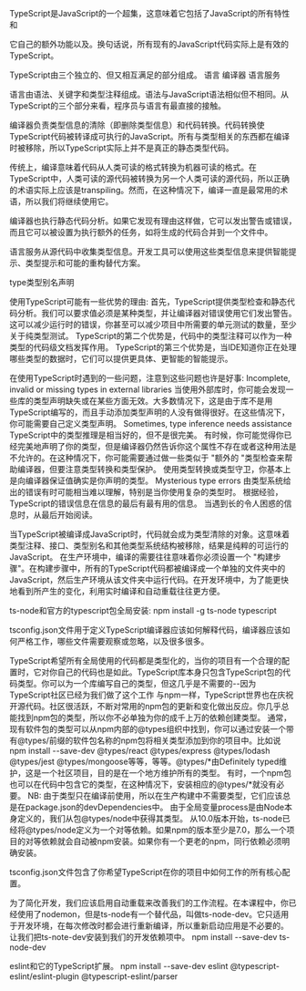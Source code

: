 TypeScript是JavaScript的一个超集，这意味着它包括了JavaScript的所有特性和

它自己的额外功能以及。换句话说，所有现有的JavaScript代码实际上是有效的TypeScript。

TypeScript由三个独立的、但又相互满足的部分组成。
语言
编译器
语言服务

语言由语法、关键字和类型注释组成。语法与JavaScript语法相似但不相同。从TypeScript的三个部分来看，程序员与语言有最直接的接触。

编译器负责类型信息的清除（即删除类型信息）和代码转换。代码转换使TypeScript代码被转译成可执行的JavaScript。所有与类型相关的东西都在编译时被移除，所以TypeScript实际上并不是真正的静态类型代码。

传统上，编译意味着代码从人类可读的格式转换为机器可读的格式。在TypeScript中，人类可读的源代码被转换为另一个人类可读的源代码，所以正确的术语实际上应该是transpiling。然而，在这种情况下，编译一直是最常用的术语，所以我们将继续使用它。

编译器也执行静态代码分析。如果它发现有理由这样做，它可以发出警告或错误，而且它可以被设置为执行额外的任务，如将生成的代码合并到一个文件中。

语言服务从源代码中收集类型信息。开发工具可以使用这些类型信息来提供智能提示、类型提示和可能的重构替代方案。

type类型别名声明

使用TypeScript可能有一些优势的理由:
首先，TypeScript提供类型检查和静态代码分析。我们可以要求值必须是某种类型，并让编译器对错误使用它们发出警告。这可以减少运行时的错误，你甚至可以减少项目中所需要的单元测试的数量，至少关于纯类型测试。
TypeScript的第二个优势是，代码中的类型注释可以作为一种类型的代码级文档发挥作用。
TypeScript的第三个优势是，当IDE知道你正在处理哪些类型的数据时，它们可以提供更具体、更智能的智能提示。

在使用TypeScript时遇到的一些问题，注意到这些问题也许是好事:
Incomplete, invalid or missing types in external libraries
当使用外部库时，你可能会发现一些库的类型声明缺失或在某些方面无效。大多数情况下，这是由于库不是用TypeScript编写的，而且手动添加类型声明的人没有做得很好。在这些情况下，你可能需要自己定义类型声明。
Sometimes, type inference needs assistance
TypeScript中的类型推理是相当好的，但不是很完美。
有时候，你可能觉得你已经完美地声明了你的类型，但是编译器仍然告诉你这个属性不存在或者这种用法是不允许的。在这种情况下，你可能需要通过做一些类似于 "额外的 "类型检查来帮助编译器，但要注意类型转换和类型保护。
使用类型转换或类型守卫，你基本上是向编译器保证值确实是你声明的类型。
Mysterious type errors
由类型系统给出的错误有时可能相当难以理解，特别是当你使用复杂的类型时。
根据经验，TypeScript的错误信息在信息的最后有最有用的信息。
当遇到长的令人困惑的信息时，从最后开始阅读。


当TypeScript被编译成JavaScript时，代码就会成为类型清除的对象。这意味着类型注释、接口、类型别名和其他类型系统结构被移除，结果是纯粹的可运行的JavaScript。
在生产环境中，编译的需要往往意味着你必须设置一个 "构建步骤"。在构建步骤中，所有的TypeScript代码都被编译成一个单独的文件夹中的JavaScript，然后生产环境从该文件夹中运行代码。在开发环境中，为了能更快地看到所产生的变化，利用实时编译和自动重载往往更方便。

ts-node和官方的typescript包全局安装:
npm install -g ts-node typescript

tsconfig.json文件用于定义TypeScript编译器应该如何解释代码，编译器应该如何严格工作，哪些文件需要观察或忽略，以及很多很多。


TypeScript希望所有全局使用的代码都是类型化的，当你的项目有一个合理的配置时，它对你自己的代码也是如此。TypeScript库本身只包含TypeScript包的代码类型。你可以为一个库编写自己的类型，但这几乎是不需要的--因为TypeScript社区已经为我们做了这个工作
与npm一样，TypeScript世界也在庆祝开源代码。社区很活跃，不断对常用的npm包的更新和变化做出反应。你几乎总能找到npm包的类型，所以你不必单独为你的成千上万的依赖创建类型。
通常，现有软件包的类型可以从npm内部的@types组织中找到，你可以通过安装一个带有@types/前缀的软件包名称的npm包将相关类型添加到你的项目中。比如说npm install --save-dev @types/react @types/express @types/lodash @types/jest @types/mongoose等等，等等。@types/*由Definitely typed维护，这是一个社区项目，目的是在一个地方维护所有的类型。
有时，一个npm包也可以在代码中包含它的类型，在这种情况下，安装相应的@types/*就没有必要。
NB: 由于类型只在编译前使用，所以在生产构建中不需要类型，它们应该总是在package.json的devDependencies中。
由于全局变量process是由Node本身定义的，我们从包@types/node中获得其类型。
从10.0版本开始，ts-node已经将@types/node定义为一个对等依赖。如果npm的版本至少是7.0，那么一个项目的对等依赖就会自动被npm安装。如果你有一个更老的npm，同行依赖必须明确安装。

tsconfig.json文件包含了你希望TypeScript在你的项目中如何工作的所有核心配置。

为了简化开发，我们应该启用自动重载来改善我们的工作流程。在本课程中，你已经使用了nodemon，但是ts-node有一个替代品，叫做ts-node-dev。它只适用于开发环境，在每次修改时都会进行重新编译，所以重新启动应用是不必要的。
让我们把ts-note-dev安装到我们的开发依赖项中。
npm install --save-dev ts-node-dev

eslint和它的TypeScript扩展。
npm install --save-dev eslint @typescript-eslint/eslint-plugin @typescript-eslint/parser